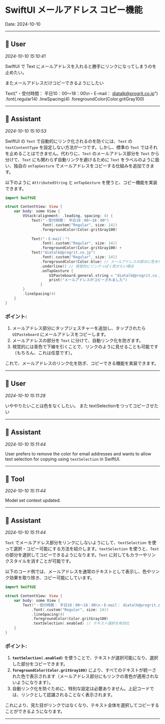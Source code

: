 # SwiftUI メールアドレス コピー機能

Date: 2024-10-10

---

## 👤 User
*2024-10-10 15:10:41*

SwiftUI で Text にメールアドレスを入れると勝手にリンクになってしまうのを止めたい。

またメールアドレスだけコピーできるようにしたい

 Text("・受付時間： 平日10：00～18：00\n・E-mail： diatalk@progrit.co.jp")
                            .font(.regular14)
                            .lineSpacing(4)
                            .foregroundColor(Color.gritGray100)

---

## 🤖 Assistant
*2024-10-10 15:10:53*

SwiftUI の `Text` で自動的にリンク化されるのを防ぐには、`Text` の `textContentType` を設定しない方法が一つです。しかし、標準の `Text` ではそれを止めることはできません。代わりに、`Text` のメールアドレス部分を `Text` から分けて、`Text` にも関わらず自動リンクを避けるために `Text` をラベルのように扱い、独自の `onTapGesture` でメールアドレスをコピーする仕組みを追加できます。

以下のように `AttributedString` と `onTapGesture` を使うと、コピー機能を実装できます。

```swift
import SwiftUI

struct ContentView: View {
    var body: some View {
        VStack(alignment: .leading, spacing: 4) {
            Text("・受付時間： 平日10：00～18：00")
                .font(.custom("Regular", size: 14))
                .foregroundColor(Color.gritGray100)
            
            Text("・E-mail：")
                .font(.custom("Regular", size: 14))
                .foregroundColor(Color.gritGray100) +
            Text("diatalk@progrit.co.jp")
                .font(.custom("Regular", size: 14))
                .foregroundColor(Color.blue) // メールアドレスの部分に色を付ける
                .underline() // 視覚的にリンクっぽく見せたい場合
                .onTapGesture {
                    UIPasteboard.general.string = "diatalk@progrit.co.jp"
                    print("メールアドレスがコピーされました")
                }
        }
        .lineSpacing(4)
    }
}
```

### ポイント:
1. メールアドレス部分にタップジェスチャーを追加し、タップされたら `UIPasteboard` にメールアドレスをコピーします。
2. メールアドレスの部分を `Text` に分けて、自動リンク化を防ぎます。
3. 視覚的には青色で下線を引くことで、リンクのように見せることも可能です（もちろん、これは任意です）。

これで、メールアドレスのリンク化を防ぎ、コピーできる機能を実装できます。

---

## 👤 User
*2024-10-10 15:11:28*

いややりたいことは色をなくしたい。
また textSelectionをつってコピーさせたい

---

## 🤖 Assistant
*2024-10-10 15:11:44*

User prefers to remove the color for email addresses and wants to allow text selection for copying using `textSelection` in SwiftUI.

---

## 🔧 Tool
*2024-10-10 15:11:44*

Model set context updated.

---

## 🤖 Assistant
*2024-10-10 15:11:44*

`Text` でメールアドレス部分をリンクにしないようにして、`textSelection` を使って選択・コピー可能にする方法を紹介します。`textSelection` を使うと、`Text` の部分を選択してコピーできるようになります。`Text` に対してもカラーやリンクスタイルを消すことが可能です。

以下のコード例では、メールアドレスを通常のテキストとして表示し、色やリンク効果を取り除き、コピー可能にしています。

```swift
import SwiftUI

struct ContentView: View {
    var body: some View {
        Text("・受付時間： 平日10：00～18：00\n・E-mail： diatalk@progrit.co.jp")
            .font(.custom("Regular", size: 14))
            .lineSpacing(4)
            .foregroundColor(Color.gritGray100)
            .textSelection(.enabled) // テキスト選択を有効化
    }
}
```

### ポイント:
1. **`textSelection(.enabled)`** を使うことで、テキストが選択可能になり、選択した部分をコピーできます。
2. **`foregroundColor(Color.gritGray100)`** により、すべてのテキストが統一された色で表示されます（メールアドレス部分にもリンクの青色が適用されないようになります）。
3. 自動リンク化を防ぐために、特別な設定は必要ありません。上記コードでは、リンクとして認識されることなく表示されます。

これにより、見た目がリンクではなくなり、テキスト全体を選択してコピーすることができるようになります。

---
